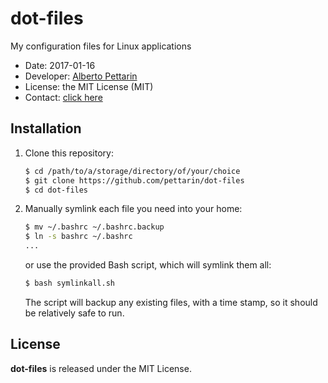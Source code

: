 # dot-files

My configuration files for Linux applications

* Date: 2017-01-16
* Developer: [Alberto Pettarin](http://www.albertopettarin.it/)
* License: the MIT License (MIT)
* Contact: [click here](http://www.albertopettarin.it/contact.html)


## Installation

1. Clone this repository:

    ```bash
    $ cd /path/to/a/storage/directory/of/your/choice
    $ git clone https://github.com/pettarin/dot-files
    $ cd dot-files
    ```

2. Manually symlink each file you need into your home:

    ```bash
    $ mv ~/.bashrc ~/.bashrc.backup
    $ ln -s bashrc ~/.bashrc
    ...
    ```

    or use the provided Bash script, which will symlink them all:

    ```bash
    $ bash symlinkall.sh
    ```

    The script will backup any existing files, with a time stamp,
    so it should be relatively safe to run.


## License

**dot-files** is released under the MIT License.
